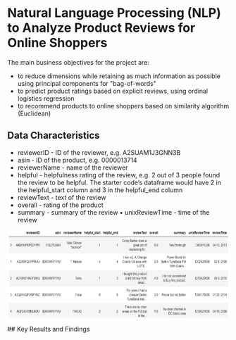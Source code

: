 # Natural Language Processing (NLP) to Analyze Product Reviews for Online Shoppers

The main business objectives for the project are:
- to reduce dimensions while retaining as much information as possible using principal components for "bag-of-words"
- to predict product ratings based on explicit reviews, using ordinal logistics regression
- to recommend products to online shoppers based on similarity algorithm (Euclidean)

## Data Characteristics
- reviewerID - ID of the reviewer, e.g. A2SUAM1J3GNN3B
- asin - ID of the product, e.g. 0000013714 
- reviewerName - name of the reviewer 
- helpful - helpfulness rating of the review, e.g. 2 out of 3 people found the review to be helpful. The starter code’s dataframe would have 2 in the helpful_start column and 3 in the helpful_end column 
- reviewText - text of the review 
- overall - rating of the product 
- summary - summary of the review • unixReviewTime - time of the review
<p align="center">
<img src="https://github.com/Aijieli/Natural-Language-Processing-NLP-to-Analyze-Product-Reviews-for-Online-Shoppers/blob/master/images/data%20snap.png" width="600" height="200">
</p>
## Key Results and Findings

